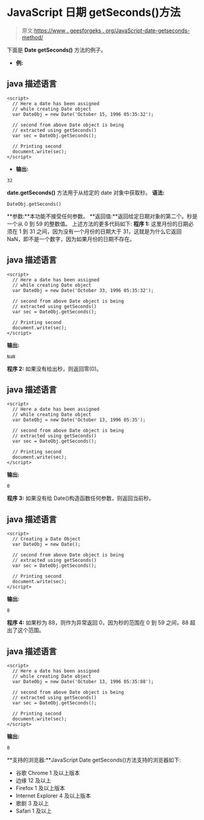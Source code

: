 # JavaScript 日期 getSeconds()方法

> 原文:[https://www . geesforgeks . org/JavaScript-date-getseconds-method/](https://www.geeksforgeeks.org/javascript-date-getseconds-method/)

下面是 **Date getSeconds()** 方法的例子。

*   **例:**

## java 描述语言

```
<script>
  // Here a date has been assigned
  // while creating Date object
  var DateObj = new Date('October 15, 1996 05:35:32');

  // second from above Date object is being
  // extracted using getSeconds()
  var sec = DateObj.getSeconds();

  // Printing second
  document.write(sec);
</script>
```

*   **输出:**

```
32
```

**date.getSeconds()** 方法用于从给定的 date 对象中获取秒。
**语法:**

```
DateObj.getSeconds()
```

**参数:**本功能不接受任何参数。
**返回值:**返回给定日期对象的第二个。秒是一个从 0 到 59 的整数值。
上述方法的更多代码如下:
**程序 1:** 这里月份的日期必须在 1 到 31 之间，因为没有一个月份的日期大于 31，这就是为什么它返回 NaN，即不是一个数字，因为如果月份的日期不存在。

## java 描述语言

```
<script>
  // Here a date has been assigned
  // while creating Date object
  var DateObj = new Date('October 33, 1996 05:35:32');

  // second from above Date object is being
  // extracted using getSeconds()
  var sec = DateObj.getSeconds();

  // Printing second
  document.write(sec);
</script>
```

**输出:**

```
NaN
```

**程序 2:** 如果没有给出秒，则返回零(0)。

## java 描述语言

```
<script>
  // Here a date has been assigned
  // while creating Date object
  var DateObj = new Date('October 13, 1996 05:35');

  // second from above Date object is being
  // extracted using getSeconds()
  var sec = DateObj.getSeconds();

  // Printing second
  document.write(sec);
</script>
```

**输出:**

```
0
```

**程序 3:** 如果没有给 Date()构造函数任何参数，则返回当前秒。

## java 描述语言

```
<script>
  // Creating a Date Object
  var DateObj = new Date();

  // second from above Date object is being
  // extracted using getSeconds()
  var sec = DateObj.getSeconds();

  // Printing second
  document.write(sec);
</script>
```

**输出:**

```
8
```

**程序 4:** 如果秒为 88，则作为异常返回 0，因为秒的范围在 0 到 59 之间，88 超出了这个范围。

## java 描述语言

```
<script>
  // Here a date has been assigned
  // while creating Date object
  var DateObj = new Date('October 13, 1996 05:35:88');

  // second from above Date object is being
  // extracted using getSeconds()
  var sec = DateObj.getSeconds();

  // Printing second
  document.write(sec);
</script>
```

**输出:**

```
0
```

**支持的浏览器:**JavaScript Date getSeconds()方法支持的浏览器如下:

*   谷歌 Chrome 1 及以上版本
*   边缘 12 及以上
*   Firefox 1 及以上版本
*   Internet Explorer 4 及以上版本
*   歌剧 3 及以上
*   Safari 1 及以上